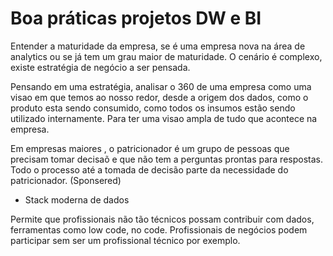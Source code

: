 # Boa práticas projetos DW e BI

Entender a maturidade da empresa, se é uma empresa nova na área de analytics ou se já tem um grau maior de maturidade. O cenário é complexo, existe estratégia de negócio a ser pensada. 

Pensando em uma estratégia, analisar o 360 de uma empresa como uma visao em que temos ao nosso redor, desde a origem dos dados, como o produto esta sendo consumido, como todos os insumos estão sendo utilizado internamente. Para ter uma visao ampla de tudo que acontece na empresa. 

Em empresas maiores , o patricionador é um grupo de pessoas que precisam tomar decisaõ e que não tem a perguntas prontas para respostas. Todo o processo até a tomada de decisão parte da necessidade do patricionador. (Sponsered)

* Stack moderna de dados 

Permite que profissionais não tão técnicos possam contribuir com dados, ferramentas como low code, no code. Profissionais de negócios podem participar sem ser um profissional técnico por exemplo.

